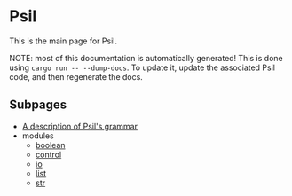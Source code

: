 # Psil
This is the main page for Psil.

NOTE: most of this documentation is automatically generated! This is done using `cargo run -- --dump-docs`. To update it, update the associated Psil code, and then regenerate the docs.

## Subpages
* [A description of Psil's grammar](grammar.md)
* modules
  * [boolean](modules/boolean.md)
  * [control](modules/control.md)
  * [io](modules/io.md)
  * [list](modules/list.md)
  * [str](modules/str.md)
